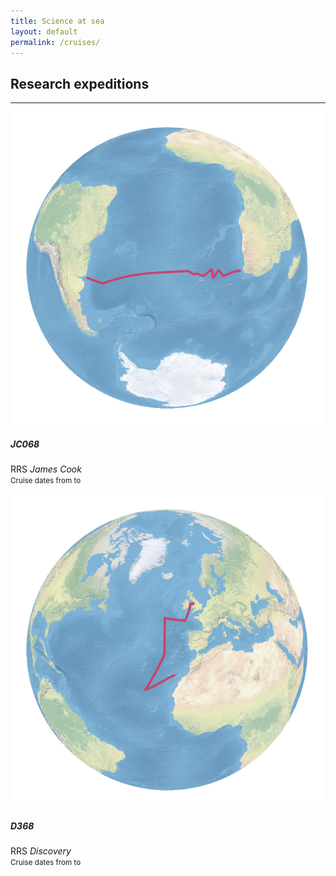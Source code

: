 ```yaml
---
title: Science at sea
layout: default
permalink: /cruises/
---
```


## Research expeditions
<hr />

<div class='container-fluid'>
  <div class='col-12 col-md-6 mb-6'>
    <div class='card border-0 shadow'>
      <div class="row no-gutters">
        <div class="col-12 col-md-5 text-center">
          <img src="https://raw.githubusercontent.com/humphreys-lab/humphreys-lab.github.io/main/images/cruise-globes/cruise-globe-JC068.png" class="img-fluid" style="max-height: 500px;" alt="Cruise map" />
        </div>
        <div class="col-12 col-md-7">
          <div class="card-body">
            <h5 class="card-title">JC068</h5>
            <p class="card-text">
              RRS <i>James Cook</i>
              <br />
              <small>Cruise dates from to</small>
            </p>
          </div>
        </div>
      </div>
    </div>
  </div>
  <div class='col-12 col-md-6 mb-6'>
    <div class='card border-0 shadow'>
      <div class="row no-gutters">
        <div class="col-12 col-md-5 text-center">
          <img src="https://raw.githubusercontent.com/humphreys-lab/humphreys-lab.github.io/main/images/cruise-globes/cruise-globe-D368.png" class="img-fluid" style="max-height: 500px;" alt="Cruise map" />
        </div>
        <div class="col-12 col-md-7">
          <div class="card-body">
            <h5 class="card-title">D368</h5>
            <p class="card-text">
              RRS <i>Discovery</i>
              <br />
              <small>Cruise dates from to</small>
            </p>
          </div>
        </div>
      </div>
    </div>
  </div>
</div>
